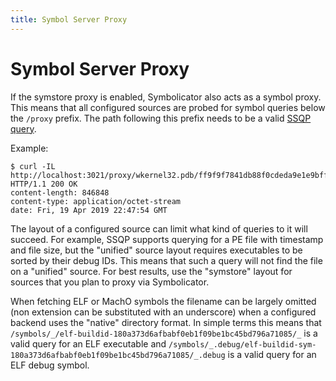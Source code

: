 ```yaml
---
title: Symbol Server Proxy
---
```


# Symbol Server Proxy

If the symstore proxy is enabled, Symbolicator also acts as a symbol proxy.
This means that all configured sources are probed for symbol queries below the
`/proxy` prefix. The path following this prefix needs to be a valid [SSQP
query].

Example:

```
$ curl -IL http://localhost:3021/proxy/wkernel32.pdb/ff9f9f7841db88f0cdeda9e1e9bff3b51/wkernel32.pdb
HTTP/1.1 200 OK
content-length: 846848
content-type: application/octet-stream
date: Fri, 19 Apr 2019 22:47:54 GMT
```

The layout of a configured source can limit what kind of queries to it will succeed.
For example, SSQP supports querying for a PE file with timestamp and file size, but the
"unified" source layout requires executables to be sorted by their debug IDs. This means
that such a query will not find the file on a "unified" source.
For best results, use the "symstore" layout for sources that you plan to proxy via Symbolicator.

When fetching ELF or MachO symbols the filename can be largely omitted (non
extension can be substituted with an underscore) when a configured backend uses
the "native" directory format. In simple terms this means that
`/symbols/_/elf-buildid-180a373d6afbabf0eb1f09be1bc45bd796a71085/_` is a valid
query for an ELF executable and
`/symbols/_.debug/elf-buildid-sym-180a373d6afbabf0eb1f09be1bc45bd796a71085/_.debug`
is a valid query for an ELF debug symbol.

[ssqp query]: https://github.com/dotnet/symstore/blob/master/docs/specs/SSQP_Key_Conventions.md

